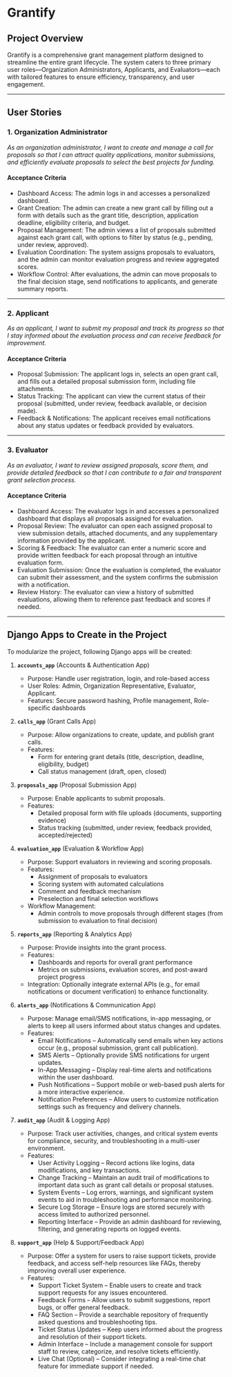 # Grantify

## Project Overview
Grantify is a comprehensive grant management platform designed to streamline the entire grant lifecycle. The system caters to three primary user roles—Organization Administrators, Applicants, and Evaluators—each with tailored features to ensure efficiency, transparency, and user engagement.

---

## User Stories

### 1. Organization Administrator
*As an organization administrator, I want to create and manage a call for proposals so that I can attract quality applications, monitor submissions, and efficiently evaluate proposals to select the best projects for funding.*

#### Acceptance Criteria
- Dashboard Access: The admin logs in and accesses a personalized dashboard.
- Grant Creation: The admin can create a new grant call by filling out a form with details such as the grant title, description, application deadline, eligibility criteria, and budget.
- Proposal Management: The admin views a list of proposals submitted against each grant call, with options to filter by status (e.g., pending, under review, approved).
- Evaluation Coordination: The system assigns proposals to evaluators, and the admin can monitor evaluation progress and review aggregated scores.
- Workflow Control: After evaluations, the admin can move proposals to the final decision stage, send notifications to applicants, and generate summary reports.

---

### 2. Applicant
*As an applicant, I want to submit my proposal and track its progress so that I stay informed about the evaluation process and can receive feedback for improvement.*

#### Acceptance Criteria
- Proposal Submission: The applicant logs in, selects an open grant call, and fills out a detailed proposal submission form, including file attachments.
- Status Tracking: The applicant can view the current status of their proposal (submitted, under review, feedback available, or decision made).
- Feedback & Notifications: The applicant receives email notifications about any status updates or feedback provided by evaluators.

---

### 3. Evaluator
*As an evaluator, I want to review assigned proposals, score them, and provide detailed feedback so that I can contribute to a fair and transparent grant selection process.*

#### Acceptance Criteria
- Dashboard Access: The evaluator logs in and accesses a personalized dashboard that displays all proposals assigned for evaluation.
- Proposal Review: The evaluator can open each assigned proposal to view submission details, attached documents, and any supplementary information provided by the applicant.
- Scoring & Feedback: The evaluator can enter a numeric score and provide written feedback for each proposal through an intuitive evaluation form.
- Evaluation Submission: Once the evaluation is completed, the evaluator can submit their assessment, and the system confirms the submission with a notification.
- Review History: The evaluator can view a history of submitted evaluations, allowing them to reference past feedback and scores if needed.

---

## Django Apps to Create in the Project

To modularize the project, following Django apps will be created:

1. **`accounts_app`** (Accounts & Authentication App)
   - Purpose: Handle user registration, login, and role-based access
   - User Roles: Admin, Organization Representative, Evaluator, Applicant.
   - Features: Secure password hashing, Profile management, Role-specific dashboards

2. **`calls_app`** (Grant Calls App)
   - Purpose: Allow organizations to create, update, and publish grant calls.
   - Features: 
        - Form for entering grant details (title, description, deadline, eligibility, budget)
        - Call status management (draft, open, closed)

3. **`proposals_app`** (Proposal Submission App)
   - Purpose: Enable applicants to submit proposals.
   - Features:
        - Detailed proposal form with file uploads (documents, supporting evidence)
        - Status tracking (submitted, under review, feedback provided, accepted/rejected)

4. **`evaluation_app`** (Evaluation & Workflow App)
   - Purpose: Support evaluators in reviewing and scoring proposals.
   - Features: 
        - Assignment of proposals to evaluators
        - Scoring system with automated calculations
        - Comment and feedback mechanism
        - Preselection and final selection workflows
   - Workflow Management:
        - Admin controls to move proposals through different stages (from submission to evaluation to final decision)

5. **`reports_app`** (Reporting & Analytics App)
   - Purpose: Provide insights into the grant process.
   - Features: 
        - Dashboards and reports for overall grant performance
        - Metrics on submissions, evaluation scores, and post-award project progress
   - Integration: Optionally integrate external APIs (e.g., for email notifications or document verification) to enhance functionality.

6. **`alerts_app`** (Notifications & Communication App)
   - Purpose: Manage email/SMS notifications, in-app messaging, or alerts to keep all users informed about status changes and updates.
   - Features:
        - Email Notifications – Automatically send emails when key actions occur (e.g., proposal submission, grant call publication).
        - SMS Alerts – Optionally provide SMS notifications for urgent updates.
        - In-App Messaging – Display real-time alerts and notifications within the user dashboard.
        - Push Notifications – Support mobile or web-based push alerts for a more interactive experience.
        - Notification Preferences – Allow users to customize notification settings such as frequency and delivery channels.

7. **`audit_app`** (Audit & Logging App)
   - Purpose: Track user activities, changes, and critical system events for compliance, security, and troubleshooting in a multi-user environment.
   - Features:
        - User Activity Logging – Record actions like logins, data modifications, and key transactions.
        - Change Tracking – Maintain an audit trail of modifications to important data such as grant call details or proposal statuses.
        - System Events – Log errors, warnings, and significant system events to aid in troubleshooting and performance monitoring.
        - Secure Log Storage – Ensure logs are stored securely with access limited to authorized personnel.
        - Reporting Interface – Provide an admin dashboard for reviewing, filtering, and generating reports on logged events.

8. **`support_app`** (Help & Support/Feedback App)
   - Purpose: Offer a system for users to raise support tickets, provide feedback, and access self-help resources like FAQs, thereby improving overall user experience.
   - Features:
        - Support Ticket System – Enable users to create and track support requests for any issues encountered.
        - Feedback Forms – Allow users to submit suggestions, report bugs, or offer general feedback.
        - FAQ Section – Provide a searchable repository of frequently asked questions and troubleshooting tips.
        - Ticket Status Updates – Keep users informed about the progress and resolution of their support tickets.
        - Admin Interface – Include a management console for support staff to review, categorize, and resolve tickets efficiently.
        - Live Chat (Optional) – Consider integrating a real-time chat feature for immediate support if needed.